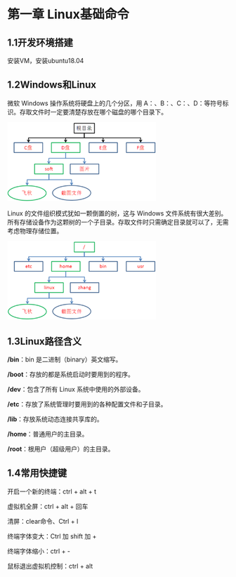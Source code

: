 # 第一章 Linux基础命令

## 1.1开发环境搭建

安装VM，安装ubuntu18.04

## 1.2Windows和Linux

微软 Windows 操作系统将硬盘上的⼏个分区，⽤ A：、B：、C：、D：等符号标识。存取⽂件时⼀定要清楚存放在哪个磁盘的哪个⽬录下。

<img src="assets/image-20240216111629607.png" alt="image-20240216111629607" style="zoom:33%;" />

Linux 的⽂件组织模式犹如⼀颗倒置的树，这与 Windows ⽂件系统有很⼤差别。所有存储设备作为这颗树的⼀个⼦⽬录。存取⽂件时只需确定⽬录就可以了，⽆需考虑物理存储位置。

<img src="assets/image-20240216111850048.png" alt="image-20240216111850048" style="zoom: 33%;" />

## 1.3Linux路径含义

**/bin**：bin 是⼆进制（binary）英⽂缩写。 

**/boot**：存放的都是系统启动时要⽤到的程序。 

**/dev**：包含了所有 Linux 系统中使⽤的外部设备。 

**/etc**：存放了系统管理时要⽤到的各种配置⽂件和⼦⽬录。 

**/lib**：存放系统动态连接共享库的。 

**/home**：普通⽤户的主⽬录。

**/root**：根⽤户（超级⽤户）的主⽬录。

## 1.4常用快捷键

开启一个新的终端：ctrl + alt + t

虚拟机全屏：ctrl + alt + 回⻋

清屏：clear命令、Ctrl + l

终端字体变大：Ctrl 加 shift 加 +

终端字体缩小：ctrl + - 

鼠标退出虚拟机控制：ctrl + alt
